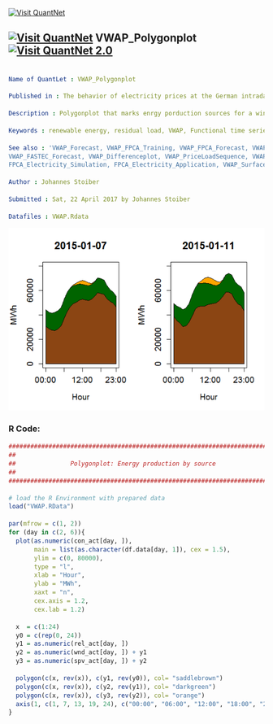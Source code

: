 
[<img src="https://github.com/QuantLet/Styleguide-and-FAQ/blob/master/pictures/banner.png" width="888" alt="Visit QuantNet">](http://quantlet.de/)

## [<img src="https://github.com/QuantLet/Styleguide-and-FAQ/blob/master/pictures/qloqo.png" alt="Visit QuantNet">](http://quantlet.de/) **VWAP_Polygonplot** [<img src="https://github.com/QuantLet/Styleguide-and-FAQ/blob/master/pictures/QN2.png" width="60" alt="Visit QuantNet 2.0">](http://quantlet.de/)

```yaml

Name of QuantLet : VWAP_Polygonplot

Published in : The behavior of electricity prices at the German intraday market

Description : Polygonplot that marks enrgy porduction sources for a winter and summer day.

Keywords : renewable energy, residual load, VWAP, Functional time series, polygon

See also : 'VWAP_Forecast, VWAP_FPCA_Training, VWAP_FPCA_Forecast, VWAP_FASTEC_Training,
VWAP_FASTEC_Forecast, VWAP_Differenceplot, VWAP_PriceLoadSequence, VWAP_Descriptive,
FPCA_Electricity_Simulation, FPCA_Electricity_Application, VWAP_Surfaceplot'

Author : Johannes Stoiber

Submitted : Sat, 22 April 2017 by Johannes Stoiber

Datafiles : VWAP.Rdata

```

![Picture1](VWAP_polygonplot.png)


### R Code:
```r
###############################################################################
##                                                                           ##
##               Polygonplot: Energy production by source                    ##
##                                                                           ##
###############################################################################

# load the R Environment with prepared data
load("VWAP.RData")

par(mfrow = c(1, 2))
for (day in c(2, 6)){
  plot(as.numeric(con_act[day, ]),
       main = list(as.character(df.data[day, 1]), cex = 1.5),
       ylim = c(0, 80000),
       type = "l",
       xlab = "Hour",
       ylab = "MWh",
       xaxt = "n",
       cex.axis = 1.2,
       cex.lab = 1.2)

  x  = c(1:24)
  y0 = c(rep(0, 24))
  y1 = as.numeric(rel_act[day, ])
  y2 = as.numeric(wnd_act[day, ]) + y1
  y3 = as.numeric(spv_act[day, ]) + y2
  
  polygon(c(x, rev(x)), c(y1, rev(y0)), col= "saddlebrown")
  polygon(c(x, rev(x)), c(y2, rev(y1)), col= "darkgreen")
  polygon(c(x, rev(x)), c(y3, rev(y2)), col= "orange")
  axis(1, c(1, 7, 13, 19, 24), c("00:00", "06:00", "12:00", "18:00", "23:00"), cex.axis = 1.2)
}




```
